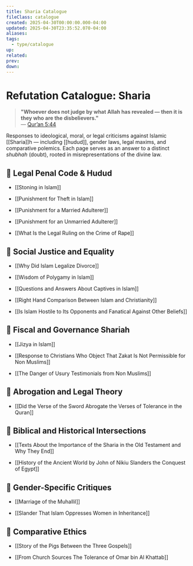 ```yaml
---
title: Sharia Catalogue
fileClass: catalogue
created: 2025-04-30T00:00:00.000-04:00
updated: 2025-04-30T23:35:52.070-04:00
aliases: 
tags: 
  - type/catalogue 
up: 
related: 
prev: 
down: 
---
```


# Refutation Catalogue: Sharia

> **"Whoever does not judge by what Allah has revealed — then it is they who are the disbelievers."**  
> — [Qur’an 5:44](https://quran.com/5/44)

Responses to ideological, moral, or legal criticisms against Islamic [[Sharia]]h — including [[hudud]], gender laws, legal maxims, and comparative polemics. Each page serves as an answer to a distinct _shubhah_ (doubt), rooted in misrepresentations of the divine law.

## 📂 Legal Penal Code & Hudud

- [[Stoning in Islam]]
    
- [[Punishment for Theft in Islam]]
    
- [[Punishment for a Married Adulterer]]
    
- [[Punishment for an Unmarried Adulterer]]
    
- [[What Is the Legal Ruling on the Crime of Rape]]

## 👥 Social Justice and Equality

- [[Why Did Islam Legalize Divorce]]
    
- [[Wisdom of Polygamy in Islam]]
    
- [[Questions and Answers About Captives in Islam]]
    
- [[Right Hand Comparison Between Islam and Christianity]]
    
- [[Is Islam Hostile to Its Opponents and Fanatical Against Other Beliefs]]

## 🧾 Fiscal and Governance Shariah

- [[Jizya in Islam]]
    
- [[Response to Christians Who Object That Zakat Is Not Permissible for Non Muslims]]
    
- [[The Danger of Usury Testimonials from Non Muslims]]

## 📜 Abrogation and Legal Theory

- [[Did the Verse of the Sword Abrogate the Verses of Tolerance in the Quran]]

## 🕍 Biblical and Historical Intersections

- [[Texts About the Importance of the Sharia in the Old Testament and Why They End]]
    
- [[History of the Ancient World by John of Nikiu Slanders the Conquest of Egypt]]

## 🧕 Gender-Specific Critiques

- [[Marriage of the Muhallil]]
    
- [[Slander That Islam Oppresses Women in Inheritance]]

## 🟰 Comparative Ethics

- [[Story of the Pigs Between the Three Gospels]]
    
- [[From Church Sources The Tolerance of Omar bin Al Khattab]]

